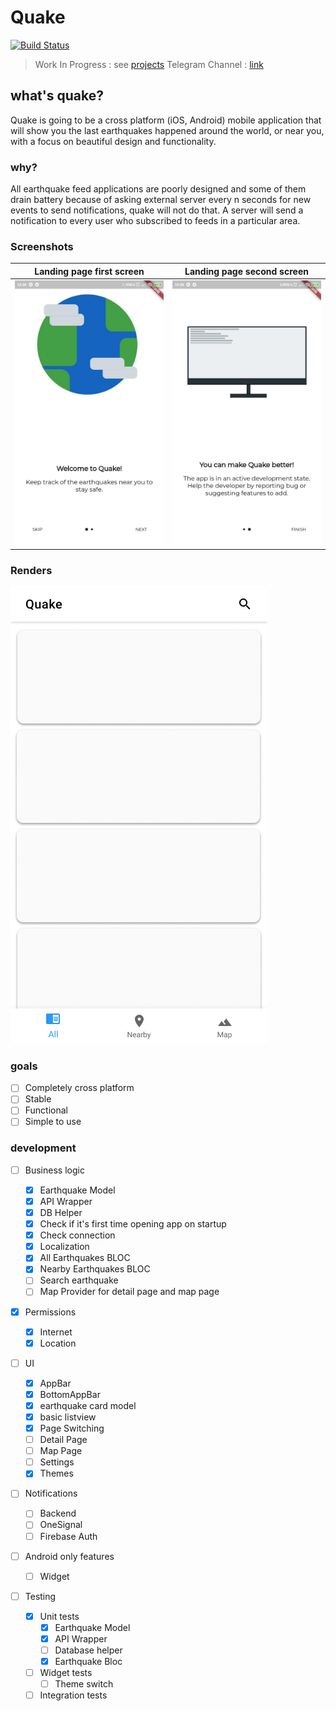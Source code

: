 # Quake

[![Build Status](https://travis-ci.com/veetaw/quake.svg?branch=master)](https://travis-ci.com/veetaw/quake)
> Work In Progress : see [projects](https://github.com/veetaw/quake/projects)
> Telegram Channel : [link](t.me/quake_app)

## what's quake?

Quake is going to be a cross platform (iOS, Android) mobile application that will show you the last earthquakes happened around the world, or near you, with a focus on beautiful design and functionality.

### why?

All earthquake feed applications are poorly designed and some of them drain battery because of asking external server every n seconds for new events to send notifications, 
quake will not do that. A server will send a notification to every user who subscribed to feeds in a particular area.

### Screenshots

Landing page first screen  |  Landing page second screen
:-------------------------:|:-------------------------:
![1](.github/readme/intro_screen.jpg)  |  ![2](.github/readme/intro_screen_2.jpg)

### Renders

![1](.github/readme/base_design.png)

### goals

- [ ] Completely cross platform
- [ ] Stable
- [ ] Functional
- [ ] Simple to use

### development

- [ ] Business logic

    - [x] Earthquake Model
    - [x] API Wrapper
    - [x] DB Helper
    - [x] Check if it's first time opening app on startup
    - [x] Check connection
    - [x] Localization
    - [x] All Earthquakes BLOC
    - [x] Nearby Earthquakes BLOC
    - [ ] Search earthquake
    - [ ] Map Provider for detail page and map page
- [x] Permissions
    - [x] Internet
    - [x] Location
- [ ] UI
    - [x] AppBar
    - [x] BottomAppBar
    - [x] earthquake card model
    - [x] basic listview
    - [x] Page Switching
    - [ ] Detail Page
    - [ ] Map Page
    - [ ] Settings
    - [x] Themes
- [ ] Notifications
    - [ ] Backend
    - [ ] OneSignal
    - [ ] Firebase Auth
- [ ] Android only features
    - [ ] Widget
- [ ] Testing
    - [x] Unit tests
        - [x] Earthquake Model
        - [x] API Wrapper
        - [ ] Database helper
        - [x] Earthquake Bloc
    - [ ] Widget tests
        - [ ] Theme switch
    - [ ] Integration tests

